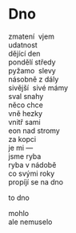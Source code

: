 Dno
===

zmatení&nbsp;&nbsp;vjem  
udatnost  
dějící den  
pondělí středy  
pyžamo&nbsp;&nbsp;slevy  
násobně z dály  
sivější&nbsp;&nbsp;sivé mámy  
sval snahy  
něco chce  
vně hezky  
vnitř sami  
eon nad stromy  
za kopci  
je mi —  
jsme ryba  
ryba v nádobě  
co svými roky  
propíjí se na dno

to dno

mohlo  
ale nemuselo


